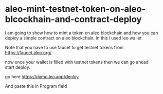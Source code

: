 # aleo-mint-testnet-token-on-aleo-blcockhain-and-contract-deploy

i am going to show how to mint a token on aleo blockchain and how you can deploy a simple contract on aleo blockchain.
In this i used leo wallet

Note that you have to use faucet to get testnet tokens from https://faucet.aleo.org/

now once your wallet is filled with testnet tokens then we can go ahead start deploy.

go here https://demo.leo.app/deploy

And paste this in Program field